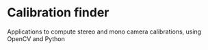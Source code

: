 # Calibration finder
Applications to compute stereo and mono camera calibrations, using OpenCV and Python
